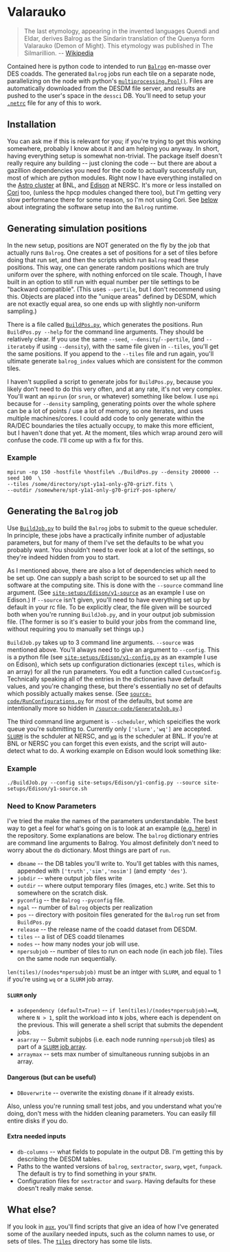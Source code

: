 # Valarauko 

> The last etymology, appearing in the invented languages Quendi and Eldar, derives Balrog as the Sindarin translation of the Quenya form Valarauko (Demon of Might). 
> This etymology was published in The Silmarillion. -- [Wikipedia](https://en.wikipedia.org/wiki/Balrog)

Contained here is python code to intended to run [`Balrog`](https://github.com/emhuff/Balrog) en-masse over DES coadds.
The generated `Balrog` jobs run each tile on a separate node, 
parallelizing on the node with python's [`multiprocessing.Pool()`](https://docs.python.org/2/library/multiprocessing.html#module-multiprocessing.pool).
Files are automatically downloaded from the DESDM file server, and results are pushed to the user's space in the `dessci` DB. 
You'll need to setup your [`.netrc`](https://github.com/esheldon/desdb#access-to-servers) file for any of this to work.

## Installation

You can ask me if this is relevant for you; if you're trying to get this working somewhere, probably I know about it and am helping you anyway.
In short, having everything setup is somewhat non-trivial.
The package itself doesn't really require any building -- just cloning the code --
but there are about a gazillion dependencies you need for the code to actually successfully run, most of which are python modules. 
Right now I have everything installed on the [Astro cluster](https://wiki.bnl.gov/astro/index.php/Computing) at BNL, 
and [Edison](http://www.nersc.gov/users/computational-systems/edison/) at NERSC.
It's more or less installed on [Cori](http://www.nersc.gov/users/computational-systems/cori/) too, 
(unless the hpcp modules changed there too), but I'm getting very slow performance there for some reason, so I'm not using Cori.
See [below](https://github.com/suchyta1/Valarauko#generating-the-balrog-job) about integrating the software setup into the `Balrog` runtime.


## Generating simulation positions

In the new setup, positions are NOT generated on the fly by the job that actually runs `Balrog`.
One creates a set of positions for a set of tiles before doing that run set,
and then the scripts which run `Balrog` read these positions.
This way, one can generate random positions which are truly uniform over the sphere, with nothing enforced on tile scale.
Though, I have built in an option to still run with equal number per tile settings to be "backward compatible".
(This uses `--pertile`, but I don't recommend using this. Objects are placed into the "unique areas" defined by DESDM,
which are not exactly equal area, so one ends up with slightly non-uniform sampling.)

There is a file called [`BuildPos.py`](https://github.com/suchyta1/BalrogMPI/blob/master/BuildPos.py), which generates the positions.
Run `BuildPos.py --help` for the command line arguments. They should be relatively clear.
If you use the same `--seed`, `--density`/`--pertile`, (and `--iterateby` if using `--density`),
with the same file given in `--tiles`, you'll get the same positions. 
If you append to the `--tiles` file and run again, you'll ultimate generate `balrog_index` values which are consistent for the common tiles.

I haven't supplied a script to generate jobs for `BuildPos.py`, 
because you likely don't need to do this very often, and at any rate, it's not very complex. You'll want an `mpirun` (or `srun`, or whatever) something like below.
I use `mpi` because for `--density` sampling, generating points over the whole sphere can be a lot of points / use a lot of memory, 
so one iterates, and uses multiple machines/cores.
I could add code to only generate within the RA/DEC boundaries the tiles actually occupy, to make this more efficient, but I haven't done that yet.
At the moment, tiles which wrap around zero will confuse the code. I'll come up with a fix for this.

### Example

```
mpirun -np 150 -hostfile %hostfile% ./BuildPos.py --density 200000 --seed 100  \
--tiles /some/directory/spt-y1a1-only-g70-grizY.fits \
--outdir /somewhere/spt-y1a1-only-g70-grizY-pos-sphere/
```

## Generating the `Balrog` job

Use [`BuildJob.py`](https://github.com/suchyta1/BalrogMPI/blob/master/BuildJob.py) to build the `Balrog` jobs to submit to the queue scheduler.
In principle, these jobs have a practically infinite number of adjustable parameters, but for many of them I've set the defaults to be what you probably want.
You shouldn't need to ever look at a lot of the settings, so they're indeed hidden from you to start.

As I mentioned above, there are also a lot of dependencies which need to be set up. 
One can supply a bash script to be sourced to set up all the software at the computing site.
This is done with the `--source` command line argument.
(See [`site-setups/Edison/y1-source`](https://github.com/suchyta1/BalrogMPI/blob/master/site-setups/Edison/y1-source.sh) as an example I use on Edison.)
If `--source` isn't given, you'll need to have everything set up by default in your rc file.
To be explicitly clear, the file given will be sourced both when  you're running `BuildJob.py`,
and in your output job submission file. (The former is so it's easier to build your jobs from the command line, without requiring you to manually set things up.)

`BuildJob.py` takes up to 3 command line arguments.
`--source` was mentioned above.
You'll always need to give an argument to `--config`. This is a python file 
(see [`site-setups/Edison/y1-config.py`](https://github.com/suchyta1/BalrogMPI/blob/master/site-setups/Edison/y1-config.py) as an example I use on Edison), 
which sets up configuration dictionaries (except `tiles`, which is an array) for all the run parameters. You edit a function called `CustomConfig`.
Technically speaking all of the entries in the dictionaries have default values, and you're changing these,
but there's essentially no set of defaults which possibly actually makes sense.
(See [`source-code/RunConfigurations.py`](https://github.com/suchyta1/BalrogMPI/blob/master/source-code/RunConfigurations.py) for most of the defaults,
but some are intentionally more so hidden in [`/source-code/GenerateJob.py`](https://github.com/suchyta1/BalrogMPI/blob/master/source-code/GenerateJob.py).)

The third command line argument is `--scheduler`, which speicifies the work queue you're submitting to. 
Currently only `['slurm','wq']` are accepted. 
[`SLURM`](http://slurm.schedmd.com/documentation.html) is the schduler at NERSC,
and [`wq`](https://github.com/suchyta1/Valarauko#generating-the-balrog-job) is the scheduler at BNL.
If you're at BNL or NERSC you can forget this even exists, and the script will auto-detect what to do.
A working example on Edison would look something like:

### Example

```
./BuildJob.py --config site-setups/Edison/y1-config.py --source site-setups/Edison/y1-source.sh
```

### Need to Know Parameters

I've tried the make the names of the parameters understandable. The best way to get a feel for what's going on is to 
look at an example ([e.g. here](https://github.com/suchyta1/BalrogMPI/blob/master/site-setups/Edison/y1-config.py)) in the repository.
Some explanations are below. The `balrog` dictionary entries are command line arguments to Balrog.
You almost definitely don't need to worry about the `db` dictionary. Most things are part of `run`.

* `dbname` -- the DB tables you'll write to. You'll get tables with this names, appended with `['truth','sim','nosim']` (and empty `'des'`).
* `jobdir` -- where output job files write
* `outdir` -- where output temporary files (images, etc.) write. Set this to somewhere on the scratch disk.
* `pyconfig` -- the `Balrog` `--pyconfig` file.
* `ngal` -- number of `Balrog` objects per realization
* `pos` -- directory with positoin files generated for the `Balrog` run set from `BuildPos.py`
* `release` -- the release name of the coadd dataset from DESDM.
* `tiles` -- a list of DES coadd tilenames
* `nodes` -- how many nodes your job will use.
* `npersubjob` -- number of tiles to run on each node (in each job file). Tiles on the same node run sequentially.

`len(tiles)/(nodes*npersubjob)` must be an intger with `SLURM`, and equal to 1 if you're using `wq`
or a `SLURM` job array.

#### `SLURM` only

* `asdependency (default=True)` -- `if len(tiles)/(nodes*npersubjob)==N`, where `N > 1`, split the workload into `N` jobs, where each is dependent on the previous. 
This will generate a shell script that submits the dependent jobs.
* `asarray` -- Submit subjobs (i.e. each node running `npersubjob` tiles) as part of a [`SLURM` job array](http://slurm.schedmd.com/job_array.html). 
* `arraymax` -- sets max number of simultaneous running subjobs in an array.

#### Dangerous (but can be useful)

* `DBoverwrite` -- overwrite the existing `dbname` if it already exists.

Also, unless you're running small test jobs, and you understand what you're doing, don't mess with the hidden cleaning parameters. 
You can easily fill entire disks if you do.

#### Extra needed inputs

* `db-columns` -- what fields to populate in the output DB. I'm getting this by describing the DESDM tables.
* Paths to the wanted versions of `balrog`, `sextractor`, `swarp`, `wget`, `funpack`. The default is try to find something in your `$PATH`.
* Configuration files for `sextractor` and `swarp`. Having defaults for these doesn't really make sense.


## What else?

If you look in [`aux`](https://github.com/suchyta1/Valarauko/tree/master/aux), you'll find
scripts that give an idea of how I've generated some of the auxilary needed inputs, such as the column names to use, or sets of tiles.
The [`tiles`](https://github.com/suchyta1/Valarauko/tree/master/tiles) directory has some tile lists.
